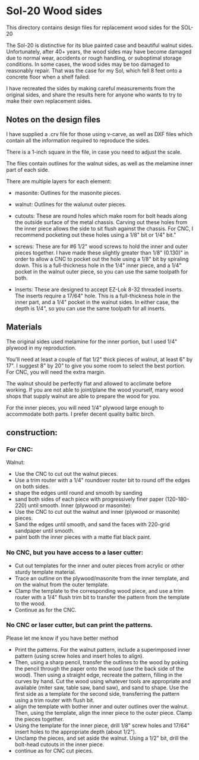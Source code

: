 # Sol-20 Wood sides

This directory contains design files for replacement wood sides for the SOL-20

The Sol-20 is distinctive for its blue painted case and beautiful walnut sides.
Unfortunately, after 40+ years, the wood sides may have become damaged due to
normal wear, accidents or rough handling, or suboptimal storage conditions. In
some cases, the wood sides may be too damaged to reasonably repair. That was the
case for my Sol, which fell 8 feet onto a concrete floor when a shelf failed.

I have recreated the sides by making careful measurements from the original
sides, and share the results here for anyone who wants to try to make their own
replacement sides.

## Notes on the design files
I have supplied a .crv file for those using v-carve, as well as DXF files which
contain all the information required to reproduce the sides.

There is a 1-inch square in the file, in case you need to adjust the scale.

The files contain outlines for the walnut sides, as well as the melamine inner
part of each side. 

There are multiple layers for each element:

- masonite: Outlines for the masonite pieces.

- walnut: Outlines for the walunut outer pieces.

- cutouts: These are round holes which make room for bolt heads along the
  outside surface of the metal chassis. Carving out these holes from the inner
  piece allows the side to sit flush against the chassis. For CNC, I recommend
  pocketing out these holes using a 1/8" bit or 1/4" bit."

- screws: These are for #6 1/2" wood screws to hold the inner and outer pieces
  together. I have made these slightly greater than 1/8" (0.130)" in order to
  allow a CNC to pocket out the hole using a 1/8" bit by spiraling down. This is
  a full-thickness hole in the 1/4" inner piece, and a 1/4" pocket in the walnut
  outer piece, so you can use the same toolpath for both.
  
- inserts: These are designed to accept EZ-Lok 8-32 threaded inserts. The
  inserts require a 17/64" hole. This is a full-thickness hole in the inner
  part, and a 1/4" pocket in the walnut sides. In either case, the depth is
  1/4", so you can use the same toolpath for all inserts.


## Materials
The original sides used melamine for the inner portion, but I used 1/4" plywood
in my reproduction.

You'll need at least a couple of flat 1/2" thick pieces of walnut, at least 6"
by 17". I suggest 8" by 20" to give you some room to select the best portion.
For CNC, you will need the extra margin. 

The walnut should be perfectly flat and allowed to acclimate before working. If
you are not able to joint/plane the wood yourself, many wood shops that supply
walnut are able to prepare the wood for you.

For the inner pieces, you will need 1/4" plywood large enough to accommodate
both parts. I prefer decent quality baltic birch.

## construction:

### For CNC:

Walnut:
- Use the CNC to cut out the walnut pieces.
- Use a trim router with a 1/4" roundover router bit to round off the edges on both sides.
- shape the edges until round and smooth by sanding
- sand both sides of each piece with progressively finer paper (120-180-220) until smooth.
Inner (plywood or masonite):
- Use the CNC to cut out the walnut and inner (plywood or masonite) pieces.
- Sand the edges until smooth, and sand the faces with 220-grid sandpaper until smooth.
- paint both the inner pieces with a matte flat black paint.

### No CNC, but you have access to a laser cutter:
- Cut out templates for the inner and outer pieces from acrylic or other sturdy template material.
- Trace an outline on the plywood/masonite from the inner template, and on the
  walnut from the outer template.
- Clamp the template to the corresponding wood piece, and use a trim router with
  a 1/4" flush trim bit to transfer the pattern from the template to the wood.
- Continue as for the CNC.

### No CNC or laser cutter, but can print the patterns.

Please let me know if you have better method

- Print the patterns. For the walnut pattern, include a superimposed inner
  pattern (using screw holes and insert holes to align).
- Then, using a sharp pencil, transfer the outlines to the wood by poking the
pencil through the paper onto the wood (use the back side of the wood). Then
using a straight edge, recreate the pattern, filling in the curves by hand. Cut
the wood using whatever tools are appropriate and available (miter saw, table
saw, band saw), and sand to shape. Use the first side as a template for the
second side, transferring the pattern using a trim router with flush bit.
- align the template with bother inner and outer outlines over the walnut. Then,
  using the template, align the inner piece to the outer piece. Clamp the pieces
  together.
- Using the template for the inner piece, drill 1/8" screw holes and 17/64"
  insert holes to the appropriate depth (about 1/2").  
- Unclamp the pieces, and set aside the walnut. Using a 1/2" bit, drill the
  bolt-head cutouts in the inner piece.
- continue as for CNC cut pieces.
